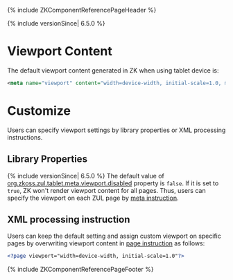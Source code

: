 {% include ZKComponentReferencePageHeader %}

{% include versionSince\| 6.5.0 %}

# Viewport Content

The default viewport content generated in ZK when using tablet device
is:

``` xml
<meta name="viewport" content="width=device-width, initial-scale=1.0, maximum-scale=1.0, user-scalable=no" />
```

# Customize

Users can specify viewport settings by library properties or XML
processing instructions.

## Library Properties

{% include versionSince\| 6.5.0 %} The default value of
[org.zkoss.zul.tablet.meta.viewport.disabled](ZK_Configuration_Reference/zk.xml/The_Library_Properties/org.zkoss.zul.tablet.meta.viewport.disabled)
property is `false`. If it is set to `true`, ZK won't render viewport
content for all pages. Thus, users can specify the viewport on each ZUL
page by [meta
instruction](ZUML_Reference/ZUML/Processing_Instructions/meta).

## XML processing instruction

Users can keep the default setting and assign custom viewport on
specific pages by overwriting viewport content in [page
instruction](ZUML_Reference/ZUML/Processing_Instructions/page)
as follows:

``` xml
<?page viewport="width=device-width, initial-scale=1.0"?>
```

{% include ZKComponentReferencePageFooter %}
